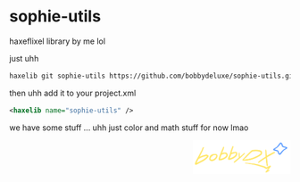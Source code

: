 # sophie-utils

haxeflixel library by me lol

just uhh

```sh
haxelib git sophie-utils https://github.com/bobbydeluxe/sophie-utils.git
```

then uhh add it to your project.xml

```xml
<haxelib name="sophie-utils" />
```

we have some stuff ... uhh just color and math stuff for now lmao

<p align="right">
  <img src="https://raw.githubusercontent.com/bobbydeluxe/bobbydeluxe/refs/heads/main/logo.png" width="175">
</p>
